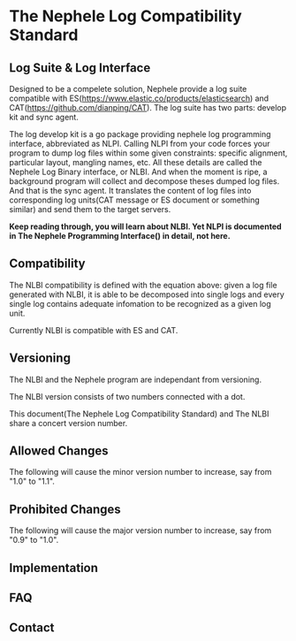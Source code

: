 # The Nephele Log Compatibility Standard

## Log Suite & Log Interface

Designed to be a compelete solution, Nephele provide a log suite compatible with ES(https://www.elastic.co/products/elasticsearch) and CAT(https://github.com/dianping/CAT). The log suite has two parts: develop kit and sync agent.

The log develop kit is a go package providing nephele log programming interface, abbreviated as NLPI. Calling NLPI from your code forces your program to dump log files within some given constraints: specific alignment, particular layout, mangling names, etc. All these details are called the Nephele Log Binary interface, or NLBI. And when the moment is ripe, a background program will collect and decompose theses dumped log files. And that is the sync agent. It translates the content of log files into corresponding log units(CAT message or ES document or something similar) and send them to the target servers.

**Keep reading through, you will learn about NLBI. Yet NLPI is documented in The Nephele Programming Interface() in detail, not here.**

## Compatibility

The NLBI compatibility is defined with the equation above: given a log file generated with NLBI, it is able to be decomposed into single logs and every single log contains adequate infomation to be recognized as a given log unit.

Currently NLBI is compatible with ES and CAT.

## Versioning

The NLBI and the Nephele program are independant from versioning. 

The NLBI version consists of two numbers connected with a dot. 

This document(The Nephele Log Compatibility Standard) and The NLBI share a concert version number.

## Allowed Changes

The following will cause the minor version number to increase, say from "1.0" to "1.1".

## Prohibited Changes

The following will cause the major version number to increase, say from "0.9" to "1.0".

## Implementation

## FAQ

## Contact
